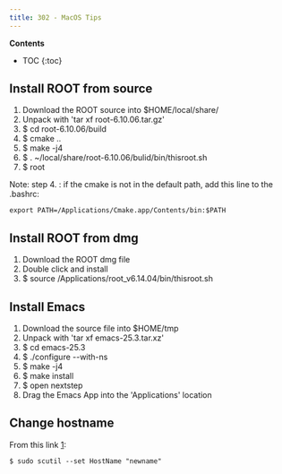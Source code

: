 ```yaml
---
title: 302 - MacOS Tips
---
```



**Contents**
* TOC
{:toc}


## Install ROOT from source 

1. Download the ROOT source into $HOME/local/share/
2. Unpack with 'tar xf root-6.10.06.tar.gz'
3. $ cd root-6.10.06/build
4. $ cmake .. 
5. $ make -j4 
6. $ . ~/local/share/root-6.10.06/bulid/bin/thisroot.sh 
7. $ root 

Note: step 4. : if the cmake is not in the default path, add this line to the .bashrc: 

	export PATH=/Applications/Cmake.app/Contents/bin:$PATH 

## Install ROOT from dmg
1. Download the ROOT dmg file
2. Double click and install 
3. $ source /Applications/root_v6.14.04/bin/thisroot.sh


## Install   Emacs  

1. Download the source file into $HOME/tmp 
2. Unpack with 'tar xf emacs-25.3.tar.xz'  
3. $ cd emacs-25.3
4. $ ./configure  --with-ns 
5. $ make -j4 
6. $ make install 
7. $ open nextstep 
8. Drag the Emacs App into the 'Applications' location 


## Change hostname 

From this link [1]: 

	$ sudo scutil --set HostName "newname"

[1]: https://apple.stackexchange.com/questions/66611/how-to-change-computer-name-so-terminal-displays-it-in-mac-os-x-mountain-lion